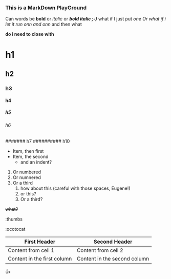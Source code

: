 ### This is a MarkDown PlayGround

Can words be **bold** or *italic* or ***bold italic ;-)***
what if I just put *one 
Or what if i let it run onn and onn* and then what

**do i need to close with**


# h1
## h2
### h3
#### h4
##### h5
###### h6
####### h7
########## h10

* Item, then first
* Item, the second
  * and an indent?
  
1. Or numbered
1. Or numnered
1. Or a third
   1. how about this (careful with those spaces, Eugene!)
    1. or this?
   1. Or a third?


~~what?~~

:thumbs

 :ocotocat



First Header | Second Header
------------ | -------------
Content from cell 1 | Content from cell 2
Content in the first column | Content in the second column


:+1:


